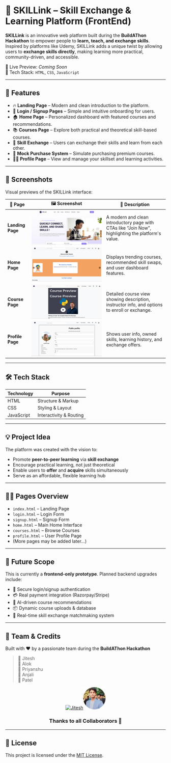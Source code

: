 # 🚀 SKILLink – Skill Exchange & Learning Platform (FrontEnd)

**SKILLink** is an innovative web platform built during the **BuildAThon Hackathon** to empower people to **learn, teach, and exchange skills**. Inspired by platforms like Udemy, SKILLink adds a unique twist by allowing users to **exchange skills directly**, making learning more practical, community-driven, and accessible.

🔗 Live Preview: _Coming Soon_  
🎯 Tech Stack: `HTML`, `CSS`, `JavaScript`

---

## 🌟 Features

- 🔥 **Landing Page** – Modern and clean introduction to the platform.
- 👤 **Login / Signup Pages** – Simple and intuitive onboarding for users.
- 🏠 **Home Page** – Personalized dashboard with featured courses and recommendations.
- 📚 **Courses Page** – Explore both practical and theoretical skill-based courses.
- 💼 **Skill Exchange** – Users can exchange their skills and learn from each other.
- 🛒 **Mock Purchase System** – Simulate purchasing premium courses.
- 🙋‍♂️ **Profile Page** – View and manage your skillset and learning activities.

---

## 📸 Screenshots

Visual previews of the SKILLink interface:

| 🔸 Page | 🖼️ Screenshot | 📄 Description |
|--------|---------------|----------------|
| **Landing Page** | ![Landing](https://github.com/Jitesh8260/Build-A-Thon-SKILLink-Frontend/blob/main/assets/landing.png) | A modern and clean introductory page with CTAs like “Join Now”, highlighting the platform's value. |
| **Home Page** | ![Home](https://github.com/Jitesh8260/Build-A-Thon-SKILLink-Frontend/blob/main/assets/home.png) | Displays trending courses, recommended skill swaps, and user dashboard features. |
| **Course Page** | ![Course](https://github.com/Jitesh8260/Build-A-Thon-SKILLink-Frontend/blob/main/assets/course.png) | Detailed course view showing description, instructor info, and options to enroll or exchange. |
| **Profile Page** | ![Profile](https://github.com/Jitesh8260/Build-A-Thon-SKILLink-Frontend/blob/main/assets/profile.png) | Shows user info, owned skills, learning history, and exchange offers. |


---

## 🛠️ Tech Stack

| Technology | Purpose                  |
|------------|--------------------------|
| HTML       | Structure & Markup       |
| CSS        | Styling & Layout         |
| JavaScript | Interactivity & Routing  |

---

## 💡 Project Idea

The platform was created with the vision to:
- Promote **peer-to-peer learning** via **skill exchange**
- Encourage practical learning, not just theoretical
- Enable users to **offer** and **acquire** skills simultaneously
- Serve as an affordable, flexible learning hub

---

## 👨‍💻 Pages Overview

- `index.html` – Landing Page  
- `login.html` – Login Form  
- `signup.html` – Signup Form  
- `home.html` – Main Home Interface  
- `courses.html` – Browse Courses  
- `profile.html` – User Profile Page  
- (More pages may be added later…)

---

## 🚧 Future Scope

This is currently a **frontend-only prototype**. Planned backend upgrades include:
- 🔐 Secure login/signup authentication
- 💳 Real payment integration (Razorpay/Stripe)
- 🧠 AI-driven course recommendations
- 📦 Dynamic course uploads & database
- 🔄 Real-time skill exchange matchmaking system

---


## 🤝 Team & Credits

Built with ❤️ by a passionate team during the **BuildAThon Hackathon**  

> 👤 Jitesh  
> 👤 Alok  
> 👤 Priyanshu  
> 👤 Anjali  
> 👤 Patel  

<p align="center" >
  <a href="https://github.com/Jitesh8260"><img src="https://github.com/subham-behera/e-Pariksha/blob/main/assets/Jitesh8260.png" width="70px" alt="Jitesh" /></a><!--
 --><a href="https://github.com/alokrajcse"><img src="https://github.com/alokrajcse/OrbitX/blob/master/SCREENSHOTS_ORBITX/alok.png" width="70px" alt="Alok"/></a>
</p>




<h3 align="center">Thanks to all Collaborators 💪</h3>

---

## 📄 License

This project is licensed under the [MIT License](LICENSE).


